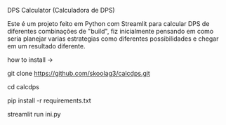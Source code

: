 DPS Calculator (Calculadora de DPS)

Este é um projeto feito em Python com Streamlit para calcular DPS de diferentes combinações de "build", fiz inicialmente pensando em como seria planejar varias estrategias como diferentes possibilidades e chegar em um resultado diferente.

how to install ->

git clone https://github.com/skoolag3/calcdps.git

cd calcdps

pip install -r requirements.txt

streamlit run ini.py
